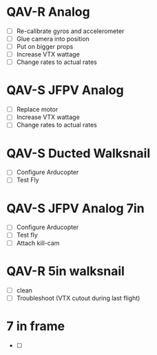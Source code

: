 # QAV-R Analog
- [ ] Re-calibrate gyros and accelerometer
- [ ] Glue camera into position
- [ ] Put on bigger props
- [ ] Increase VTX wattage
- [ ] Change rates to actual rates

# QAV-S JFPV Analog
- [ ] Replace motor
- [ ] Increase VTX wattage
- [ ] Change rates to actual rates

# QAV-S Ducted Walksnail
- [ ] Configure Arducopter
- [ ] Test Fly

# QAV-S JFPV Analog 7in
- [ ] Configure Arducopter
- [ ] Test fly
- [ ] Attach kill-cam

# QAV-R 5in walksnail
- [ ] clean
- [ ] Troubleshoot (VTX cutout during last flight)

# 7 in frame
- [ ]
